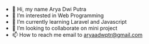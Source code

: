 - 👋 Hi, my name Arya Dwi Putra
- 👀 I’m interested in Web Programming
- 🌱 I’m currently learning Laravel and Javascript
- 💞️ I’m looking to collaborate on mini project
- 📫 How to reach me email to aryaadwptr@gmail.com

<!---
aryadptr/aryadptr is a ✨ special ✨ repository because its `README.md` (this file) appears on your GitHub profile.
You can click the Preview link to take a look at your changes.
--->
